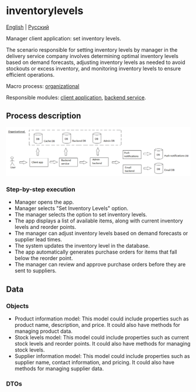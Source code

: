 # inventorylevels

[English](inventorylevels.md) | [Русский](inventorylevels.ru.md)

Manager client application: set inventory levels.

The scenario responsible for setting inventory levels by manager in the delivery service company involves determining optimal inventory levels based on demand forecasts, adjusting inventory levels as needed to avoid stockouts or excess inventory, and monitoring inventory levels to ensure efficient operations.

Macro process: [organizational](../../macroprocesses/organizational.md)

Responsible modules: [client application](../../frontend/managerclient.md), [backend service](../../backend/managerbackend.md).

## Process description

![organizational_overall](../../img/organizational_overall.png)

### Step-by-step execution

- Manager opens the app.
- Manager selects "Set Inventory Levels" option.
- The manager selects the option to set inventory levels.
- The app displays a list of available items, along with current inventory levels and reorder points.
- The manager can adjust inventory levels based on demand forecasts or supplier lead times.
- The system updates the inventory level in the database.
- The app automatically generates purchase orders for items that fall below the reorder point.
- The manager can review and approve purchase orders before they are sent to suppliers.

## Data 

### Objects 

- Product information model: This model could include properties such as product name, description, and price. It could also have methods for managing product data.
- Stock levels model: This model could include properties such as current stock levels and reorder points. It could also have methods for managing stock levels.
- Supplier information model: This model could include properties such as supplier name, contact information, and pricing. It could also have methods for managing supplier data.

### DTOs

